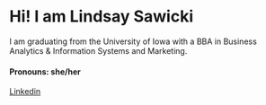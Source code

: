 
# Hi! I am Lindsay Sawicki 
I am graduating from the University of Iowa with a BBA in Business Analytics & Information Systems and Marketing.
#### Pronouns: she/her
[Linkedin](https://www.linkedin.com/in/lindsay-sawicki-a818a1173/)

<!--
**lindsaysawicki/lindsaysawicki** is a ✨ _special_ ✨ repository because its `README.md` (this file) appears on your GitHub profile.

Here are some ideas to get you started:

 🔭 I’m currently working on graduating from the University of Iowa with a BBA in Business Analytics & Information Systems and Marketing. 
- 🌱 I’m currently learning ...
- 👯 I’m looking to collaborate on ...
- 🤔 I’m looking for help with ...
- 💬 Ask me about ...
- 📫 How to reach me: ...
- 😄 Pronouns: ...
- ⚡ Fun fact: ...
-->
